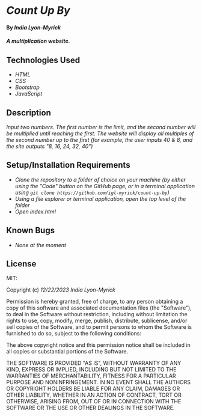 # _Count Up By_

#### By _**India Lyon-Myrick**_

#### _A multiplication website._

## Technologies Used

* _HTML_
* _CSS_
* _Bootstrap_
* _JavaScript_

## Description

_Input two numbers. The first number is the limit, and the second number will be multiplied until reaching the first. The website will display all multiples of the second number up to the first (for example, the user inputs 40 & 8, and the site outputs "8, 16, 24, 32, 40")_

## Setup/Installation Requirements

* _Clone the repository to a folder of choice on your machine (by either using the "Code" button on the GitHub page, or in a terminal application using `git clone https://github.com/igl-myrick/count-up-by`)_
* _Using a file explorer or terminal application, open the top level of the folder_
* _Open index.html_

## Known Bugs

* _None at the moment_

## License

MIT:

Copyright (c) _12/22/2023_ _India Lyon-Myrick_

Permission is hereby granted, free of charge, to any person obtaining a copy of this software and associated documentation files (the "Software"), to deal in the Software without restriction, including without limitation the rights to use, copy, modify, merge, publish, distribute, sublicense, and/or sell copies of the Software, and to permit persons to whom the Software is furnished to do so, subject to the following conditions:

The above copyright notice and this permission notice shall be included in all copies or substantial portions of the Software.

THE SOFTWARE IS PROVIDED "AS IS", WITHOUT WARRANTY OF ANY KIND, EXPRESS OR IMPLIED, INCLUDING BUT NOT LIMITED TO THE WARRANTIES OF MERCHANTABILITY, FITNESS FOR A PARTICULAR PURPOSE AND NONINFRINGEMENT. IN NO EVENT SHALL THE AUTHORS OR COPYRIGHT HOLDERS BE LIABLE FOR ANY CLAIM, DAMAGES OR OTHER LIABILITY, WHETHER IN AN ACTION OF CONTRACT, TORT OR OTHERWISE, ARISING FROM, OUT OF OR IN CONNECTION WITH THE SOFTWARE OR THE USE OR OTHER DEALINGS IN THE SOFTWARE.